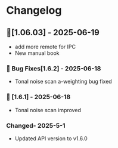 
# Changelog
## 🐛[1.06.03] - 2025-06-19
- add more remote for IPC
- New manual book
###  🐛 Bug Fixes[1.6.2] - 2025-06-18
- Tonal noise scan a-weighting bug fixed
### 🧰 [1.6.1] - 2025-06-18
- Tonal noise scan improved
### Changed- 2025-5-1
- Updated API version to v1.6.0
